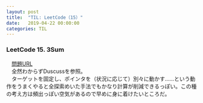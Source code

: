```yaml
---
layout: post
title:  "TIL: LeetCode（15）"
date:   2019-04-22 00:00:00
categories: TIL
---
```


### LeetCode 15. 3Sum
　[問題URL](https://leetcode.com/problems/3sum/)  
　全然わからずDuscussを参照。  
　ターゲットを固定し、ポインタを（状況に応じて）別々に動かす……という動作をうまくやると全探索めいた手法でもかなり計算が削減できるっぽい。この種の考え方は頻出っぽい空気があるので早めに身に着けたいところだ。
